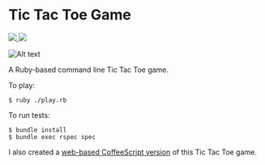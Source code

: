 # Tic Tac Toe Game

<a href="http://travis-ci.org/spadin/tictactoe">
  <img src="https://secure.travis-ci.org/spadin/tictactoe.png?rvm=1.9.3" />
</a> 
<a href="https://codeclimate.com/github/spadin/tictactoe">
  <img src="https://codeclimate.com/badge.png" />
</a>

![Alt text](/path/to/img.jpg)

A Ruby-based command line Tic Tac Toe game.

To play:

    $ ruby ./play.rb

To run tests:

    $ bundle install
    $ bundle exec rspec spec

I also created a [web-based CoffeeScript version][1] of this Tic Tac Toe game.

[1]: https://github.com/spadin/tictactoe/tree/v0.1